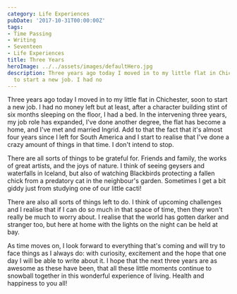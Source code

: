 ```yaml
---
category: Life Experiences
pubDate: '2017-10-31T00:00:00Z'
tags:
- Time Passing
- Writing
- Seventeen
- Life Experiences
title: Three Years
heroImage: ../../assets/images/defaultHero.jpg
description: Three years ago today I moved in to my little flat in Chichester, soon
  to start a new job. I had no
---
```

Three years ago today I moved in to my little flat in Chichester, soon to start a new job. I had no money left but at least, after a character building stint of six months sleeping on the floor, I had a bed. In the intervening three years, my job role has expanded, I've done another degree, the flat has become a home, and I've met and married Ingrid. Add to that the fact that it's almost four years since I left for South America and I start to realise that I've done a crazy amount of things in that time. I don't intend to stop.

There are all sorts of things to be grateful for. Friends and family, the works of great artists, and the joys of nature. I think of seeing geysers and waterfalls in Iceland, but also of watching Blackbirds protecting a fallen chick from a predatory cat in the neighbour's garden. Sometimes I get a bit giddy just from studying one of our little cacti!

There are also all sorts of things left to do. I think of upcoming challenges and I realise that if I can do so much in that space of time, then they won't really be much to worry about. I realise that the world has gotten darker and stranger too, but here at home with the lights on the night can be held at bay. 

As time moves on, I look forward to everything that's coming and will try to face things as I always do: with curiosity, excitement and the hope that one day I will be able to write about it. I hope that the next three years are as awesome as these have been, that all these little moments continue to snowball together in this wonderful experience of living. Health and happiness to you all!